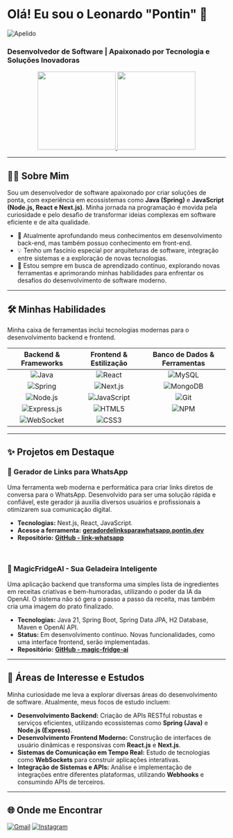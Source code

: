 # Olá! Eu sou o Leonardo "Pontin" 👋
![Apelido](https://img.shields.io/badge/Apelido-Pontin-blue?style=for-the-badge)
### Desenvolvedor de Software | Apaixonado por Tecnologia e Soluções Inovadoras

<div align="center">
  <a href="https://github.com/Pontinn">
    <img height="180em" src="https://github-readme-stats.vercel.app/api?username=Pontinn&show_icons=true&theme=dracula&include_all_commits=true&count_private=true"/>
    <img height="180em" src="https://github-readme-stats.vercel.app/api/top-langs/?username=Pontinn&layout=compact&langs_count=7&theme=dracula"/>
  </a>
</div>

---

## 👨‍💻 Sobre Mim

Sou um desenvolvedor de software apaixonado por criar soluções de ponta, com experiência em ecossistemas como **Java (Spring)** e **JavaScript (Node.js, React e Next.js)**. Minha jornada na programação é movida pela curiosidade e pelo desafio de transformar ideias complexas em software eficiente e de alta qualidade.

- 🚀 Atualmente aprofundando meus conhecimentos em desenvolvimento back-end, mas também possuo conhecimento em front-end.
- 💡 Tenho um fascínio especial por arquiteturas de software, integração entre sistemas e a exploração de novas tecnologias.
- 🌱 Estou sempre em busca de aprendizado contínuo, explorando novas ferramentas e aprimorando minhas habilidades para enfrentar os desafios do desenvolvimento de software moderno.

---

## 🛠️ Minhas Habilidades

Minha caixa de ferramentas inclui tecnologias modernas para o desenvolvimento backend e frontend.

| Backend & Frameworks | Frontend & Estilização | Banco de Dados & Ferramentas |
| :---: | :---: | :---: |
| ![Java](https://img.shields.io/badge/Java-ED8B00?style=for-the-badge&logo=openjdk&logoColor=white) | ![React](https://img.shields.io/badge/React-20232A?style=for-the-badge&logo=react&logoColor=61DAFB) | ![MySQL](https://img.shields.io/badge/MySQL-4479A1?style=for-the-badge&logo=mysql&logoColor=white) |
| ![Spring](https://img.shields.io/badge/Spring-6DB33F?style=for-the-badge&logo=spring&logoColor=white) | ![Next.js](https://img.shields.io/badge/Next.js-000000?style=for-the-badge&logo=nextdotjs&logoColor=white) | ![MongoDB](https://img.shields.io/badge/MongoDB-47A248?style=for-the-badge&logo=mongodb&logoColor=white) |
| ![Node.js](https://img.shields.io/badge/Node.js-339933?style=for-the-badge&logo=nodedotjs&logoColor=white) | ![JavaScript](https://img.shields.io/badge/JavaScript-F7DF1E?style=for-the-badge&logo=javascript&logoColor=black) | ![Git](https://img.shields.io/badge/GIT-E44C30?style=for-the-badge&logo=git&logoColor=white) |
| ![Express.js](https://img.shields.io/badge/Express.js-000000?style=for-the-badge&logo=express&logoColor=white) | ![HTML5](https://img.shields.io/badge/HTML5-E34F26?style=for-the-badge&logo=html5&logoColor=white) | ![NPM](https://img.shields.io/badge/NPM-CB3837?style=for-the-badge&logo=npm&logoColor=white) |
| ![WebSocket](https://img.shields.io/badge/WebSocket-010101?style=for-the-badge&logo=websocket&logoColor=white) | ![CSS3](https://img.shields.io/badge/CSS3-1572B6?style=for-the-badge&logo=css3&logoColor=white) |  |

---

## ✨ Projetos em Destaque

### 🔗 Gerador de Links para WhatsApp
Uma ferramenta web moderna e performática para criar links diretos de conversa para o WhatsApp. Desenvolvido para ser uma solução rápida e confiável, este gerador já auxilia diversos usuários e profissionais a otimizarem sua comunicação digital.

-   **Tecnologias:** Next.js, React, JavaScript.
-   **Acesse a ferramenta:** [**geradordelinksparawhatsapp.pontin.dev**](https://geradordelinksparawhatsapp.pontin.dev/)
-   **Repositório:** [**GitHub - link-whatsapp**](https://github.com/Pontinn/link-whatsapp)

<br>

### 🍳 MagicFridgeAI - Sua Geladeira Inteligente
Uma aplicação backend que transforma uma simples lista de ingredientes em receitas criativas e bem-humoradas, utilizando o poder da IA da OpenAI. O sistema não só gera o passo a passo da receita, mas também cria uma imagem do prato finalizado.

-   **Tecnologias:** Java 21, Spring Boot, Spring Data JPA, H2 Database, Maven e OpenAI API.
-   **Status:** Em desenvolvimento contínuo. Novas funcionalidades, como uma interface frontend, serão implementadas.
-   **Repositório:** [**GitHub - magic-fridge-ai**](https://github.com/Pontinn/magic-fridge-ai)

---

## 🚀 Áreas de Interesse e Estudos

Minha curiosidade me leva a explorar diversas áreas do desenvolvimento de software. Atualmente, meus focos de estudo incluem:

-   **Desenvolvimento Backend:** Criação de APIs RESTful robustas e serviços eficientes, utilizando ecossistemas como **Spring (Java)** e **Node.js (Express)**.
-   **Desenvolvimento Frontend Moderno:** Construção de interfaces de usuário dinâmicas e responsivas com **React.js** e **Next.js**.
-   **Sistemas de Comunicação em Tempo Real:** Estudo de tecnologias como **WebSockets** para construir aplicações interativas.
-   **Integração de Sistemas e APIs:** Análise e implementação de integrações entre diferentes plataformas, utilizando **Webhooks** e consumindo APIs de terceiros.

---

## 🌐 Onde me Encontrar

<div align="left">
  <a href="mailto:leo.pontin2@gmail.com" target="_blank"><img src="https://img.shields.io/badge/Gmail-D14836?style=for-the-badge&logo=gmail&logoColor=white" alt="Gmail"></a>
  <a href="https://www.instagram.com/pontin.leo/" target="_blank"><img src="https://img.shields.io/badge/Instagram-E4405F?style=for-the-badge&logo=instagram&logoColor=white" alt="Instagram"></a>
</div>
